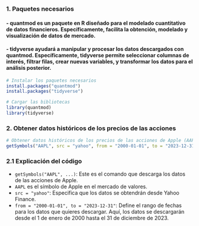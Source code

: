 ### 1. Paquetes necesarios
#### - quantmod es un paquete en R diseñado para el modelado cuantitativo de datos financieros. Específicamente, facilita la obtención, modelado y visualización de datos de mercado.
#### - tidyverse ayudará a manipular y procesar los datos descargados con quantmod. Específicamente, tidyverse permite seleccionar columnas de interés, filtrar filas, crear nuevas variables, y transformar los datos para el análisis posterior.

```r
# Instalar los paquetes necesarios
install.packages("quantmod")
install.packages("tidyverse")

# Cargar las bibliotecas
library(quantmod)
library(tidyverse)
```

### 2.  Obtener datos históricos de los precios de las acciones
```r
# Obtener datos históricos de los precios de las acciones de Apple (AAPL)
getSymbols("AAPL", src = "yahoo", from = "2000-01-01", to = "2023-12-31")
```
### 2.1 Explicación del código
- `getSymbols("AAPL", ...)`: Este es el comando que descarga los datos de las acciones de Apple.
- `AAPL` es el símbolo de Apple en el mercado de valores.
- `src = "yahoo"`: Especifica que los datos se obtendrán desde Yahoo Finance.
- `from = "2000-01-01", to = "2023-12-31"`: Define el rango de fechas para los datos que quieres descargar. Aquí, los datos se descargarán desde el 1 de enero de 2000 hasta el 31 de diciembre de 2023.
